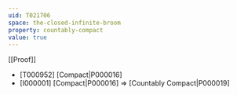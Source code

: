 ```yaml
---
uid: T021706
space: the-closed-infinite-broom
property: countably-compact
value: true
---
```

[[Proof]]

* [T000952] [Compact|P000016]
* [I000001] [Compact|P000016] => [Countably Compact|P000019]

